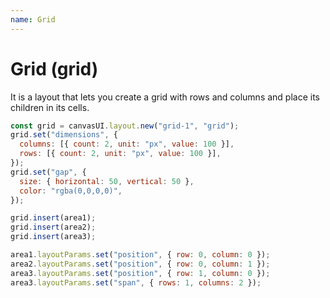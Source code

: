 ```yaml
---
name: Grid
---
```


# Grid (grid)

It is a layout that lets you create a grid with rows and columns and place its children in its cells.

```javascript
const grid = canvasUI.layout.new("grid-1", "grid");
grid.set("dimensions", {
  columns: [{ count: 2, unit: "px", value: 100 }],
  rows: [{ count: 2, unit: "px", value: 100 }],
});
grid.set("gap", {
  size: { horizontal: 50, vertical: 50 },
  color: "rgba(0,0,0,0)",
});

grid.insert(area1);
grid.insert(area2);
grid.insert(area3);

area1.layoutParams.set("position", { row: 0, column: 0 });
area2.layoutParams.set("position", { row: 0, column: 1 });
area3.layoutParams.set("position", { row: 1, column: 0 });
area3.layoutParams.set("span", { rows: 1, columns: 2 });
```
